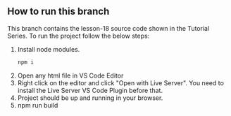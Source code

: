 
## How to run this branch

This branch contains the lesson-18 source code shown in the Tutorial Series. To run the project follow the below steps:

1. Install node modules.
    ```sh
    npm i
    ```
2. Open any html file in VS Code Editor
3. Right click on the editor and click "Open with Live Server". You need to install the Live Server VS Code Plugin before that.
4. Project should be up and running in your browser.
5. npm run build
